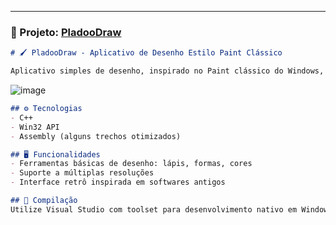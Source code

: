 ---

### 📁 Projeto: [PladooDraw](https://github.com/duhsoares21/PladooDraw)

```markdown
# 🖌️ PladooDraw - Aplicativo de Desenho Estilo Paint Clássico

Aplicativo simples de desenho, inspirado no Paint clássico do Windows, construído em C++ com uso do Windows SDK e elementos em Assembly.
```
![image](https://github.com/user-attachments/assets/891ab63b-4147-4acb-9006-22cb5adc9555)

```markdown
## ⚙️ Tecnologias
- C++
- Win32 API
- Assembly (alguns trechos otimizados)

## 🖥️ Funcionalidades
- Ferramentas básicas de desenho: lápis, formas, cores
- Suporte a múltiplas resoluções
- Interface retrô inspirada em softwares antigos

## 🔧 Compilação
Utilize Visual Studio com toolset para desenvolvimento nativo em Windows.

```
